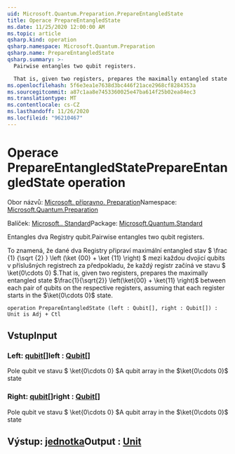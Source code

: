 ```yaml
---
uid: Microsoft.Quantum.Preparation.PrepareEntangledState
title: Operace PrepareEntangledState
ms.date: 11/25/2020 12:00:00 AM
ms.topic: article
qsharp.kind: operation
qsharp.namespace: Microsoft.Quantum.Preparation
qsharp.name: PrepareEntangledState
qsharp.summary: >-
  Pairwise entangles two qubit registers.

  That is, given two registers, prepares the maximally entangled state $\frac{1}{\sqrt{2}} \left(\ket{00} + \ket{11} \right)$ between each pair of qubits on the respective registers, assuming that each register starts in the $\ket{0\cdots 0}$ state.
ms.openlocfilehash: 5f6e3ea1e7638d3bc446f21ace2968cf8284353a
ms.sourcegitcommit: a87c1aa8e7453360025e47ba614f25b02ea84ec3
ms.translationtype: MT
ms.contentlocale: cs-CZ
ms.lasthandoff: 11/26/2020
ms.locfileid: "96210467"
---
```

# <a name="prepareentangledstate-operation"></a><span data-ttu-id="4c19f-102">Operace PrepareEntangledState</span><span class="sxs-lookup"><span data-stu-id="4c19f-102">PrepareEntangledState operation</span></span>

<span data-ttu-id="4c19f-103">Obor názvů: [Microsoft. přípravno. Preparation](xref:Microsoft.Quantum.Preparation)</span><span class="sxs-lookup"><span data-stu-id="4c19f-103">Namespace: [Microsoft.Quantum.Preparation](xref:Microsoft.Quantum.Preparation)</span></span>

<span data-ttu-id="4c19f-104">Balíček: [Microsoft.. Standard](https://nuget.org/packages/Microsoft.Quantum.Standard)</span><span class="sxs-lookup"><span data-stu-id="4c19f-104">Package: [Microsoft.Quantum.Standard](https://nuget.org/packages/Microsoft.Quantum.Standard)</span></span>


<span data-ttu-id="4c19f-105">Entangles dva Registry qubit.</span><span class="sxs-lookup"><span data-stu-id="4c19f-105">Pairwise entangles two qubit registers.</span></span>

<span data-ttu-id="4c19f-106">To znamená, že dané dva Registry připraví maximální entangled stav $ \frac {1} {\sqrt {2} } \left (\ket {00} + \ket {11} \right) $ mezi každou dvojicí qubits v příslušných registrech za předpokladu, že každý registr začíná ve stavu $ \ket{0\cdots 0} $.</span><span class="sxs-lookup"><span data-stu-id="4c19f-106">That is, given two registers, prepares the maximally entangled state $\frac{1}{\sqrt{2}} \left(\ket{00} + \ket{11} \right)$ between each pair of qubits on the respective registers, assuming that each register starts in the $\ket{0\cdots 0}$ state.</span></span>

```qsharp
operation PrepareEntangledState (left : Qubit[], right : Qubit[]) : Unit is Adj + Ctl
```


## <a name="input"></a><span data-ttu-id="4c19f-107">Vstup</span><span class="sxs-lookup"><span data-stu-id="4c19f-107">Input</span></span>

### <a name="left--qubit"></a><span data-ttu-id="4c19f-108">Left: [qubit](xref:microsoft.quantum.lang-ref.qubit)[]</span><span class="sxs-lookup"><span data-stu-id="4c19f-108">left : [Qubit](xref:microsoft.quantum.lang-ref.qubit)[]</span></span>

<span data-ttu-id="4c19f-109">Pole qubit ve stavu $ \ket{0\cdots 0} $</span><span class="sxs-lookup"><span data-stu-id="4c19f-109">A qubit array in the $\ket{0\cdots 0}$ state</span></span>


### <a name="right--qubit"></a><span data-ttu-id="4c19f-110">Right: [qubit](xref:microsoft.quantum.lang-ref.qubit)[]</span><span class="sxs-lookup"><span data-stu-id="4c19f-110">right : [Qubit](xref:microsoft.quantum.lang-ref.qubit)[]</span></span>

<span data-ttu-id="4c19f-111">Pole qubit ve stavu $ \ket{0\cdots 0} $</span><span class="sxs-lookup"><span data-stu-id="4c19f-111">A qubit array in the $\ket{0\cdots 0}$ state</span></span>



## <a name="output--unit"></a><span data-ttu-id="4c19f-112">Výstup: [jednotka](xref:microsoft.quantum.lang-ref.unit)</span><span class="sxs-lookup"><span data-stu-id="4c19f-112">Output : [Unit](xref:microsoft.quantum.lang-ref.unit)</span></span>

